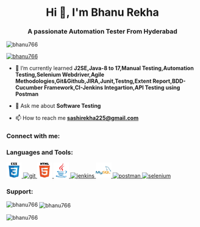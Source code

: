 <h1 align="center">Hi 👋, I'm Bhanu Rekha</h1>
<h3 align="center">A passionate Automation Tester From Hyderabad</h3>

<p align="left"> <img src="https://komarev.com/ghpvc/?username=bhanu766&label=Profile%20views&color=0e75b6&style=flat" alt="bhanu766" /> </p>

<p align="left"> <a href="https://github.com/ryo-ma/github-profile-trophy"><img src="https://github-profile-trophy.vercel.app/?username=bhanu766" alt="bhanu766" /></a> </p>

- 🌱 I’m currently learned **J2SE,Java-8 to 17,Manual Testing,Automation Testing,Selenium Webdriver,Agile Methodologies,Git&Github,JIRA,Junit,Testng,Extent Report,BDD-Cucumber Framework,CI-Jenkins Integartion,API Testing using Postman**

- 💬 Ask me about **Software Testing**

- 📫 How to reach me **sashirekha225@gmail.com**

<h3 align="left">Connect with me:</h3>
<p align="left">
</p>

<h3 align="left">Languages and Tools:</h3>
<p align="left"> <a href="https://www.w3schools.com/css/" target="_blank" rel="noreferrer"> <img src="https://raw.githubusercontent.com/devicons/devicon/master/icons/css3/css3-original-wordmark.svg" alt="css3" width="40" height="40"/> </a> <a href="https://git-scm.com/" target="_blank" rel="noreferrer"> <img src="https://www.vectorlogo.zone/logos/git-scm/git-scm-icon.svg" alt="git" width="40" height="40"/> </a> <a href="https://www.w3.org/html/" target="_blank" rel="noreferrer"> <img src="https://raw.githubusercontent.com/devicons/devicon/master/icons/html5/html5-original-wordmark.svg" alt="html5" width="40" height="40"/> </a> <a href="https://www.java.com" target="_blank" rel="noreferrer"> <img src="https://raw.githubusercontent.com/devicons/devicon/master/icons/java/java-original.svg" alt="java" width="40" height="40"/> </a> <a href="https://www.jenkins.io" target="_blank" rel="noreferrer"> <img src="https://www.vectorlogo.zone/logos/jenkins/jenkins-icon.svg" alt="jenkins" width="40" height="40"/> </a> <a href="https://www.mysql.com/" target="_blank" rel="noreferrer"> <img src="https://raw.githubusercontent.com/devicons/devicon/master/icons/mysql/mysql-original-wordmark.svg" alt="mysql" width="40" height="40"/> </a> <a href="https://postman.com" target="_blank" rel="noreferrer"> <img src="https://www.vectorlogo.zone/logos/getpostman/getpostman-icon.svg" alt="postman" width="40" height="40"/> </a> <a href="https://www.selenium.dev" target="_blank" rel="noreferrer"> <img src="https://raw.githubusercontent.com/detain/svg-logos/780f25886640cef088af994181646db2f6b1a3f8/svg/selenium-logo.svg" alt="selenium" width="40" height="40"/> </a> </p>

<h3 align="left">Support:</h3>


<p><img align="left" src="https://github-readme-stats.vercel.app/api/top-langs?username=bhanu766&show_icons=true&locale=en&layout=compact" alt="bhanu766" /></p>

<p>&nbsp;<img align="center" src="https://github-readme-stats.vercel.app/api?username=bhanu766&show_icons=true&locale=en" alt="bhanu766" /></p>

<p><img align="center" src="https://github-readme-streak-stats.herokuapp.com/?user=bhanu766&" alt="bhanu766" /></p>
